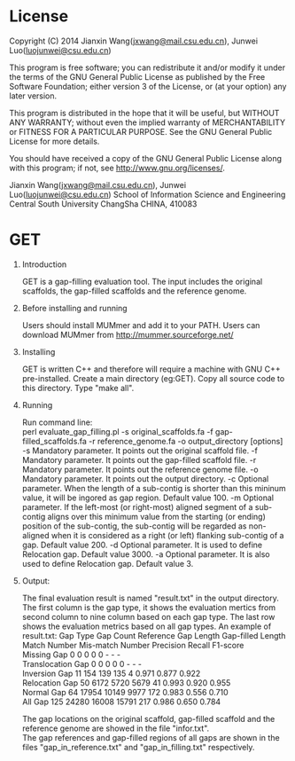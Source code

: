 License
=========

Copyright (C) 2014 Jianxin Wang(jxwang@mail.csu.edu.cn), Junwei Luo(luojunwei@csu.edu.cn)

This program is free software; you can redistribute it and/or
modify it under the terms of the GNU General Public License
as published by the Free Software Foundation; either version 3
of the License, or (at your option) any later version.

This program is distributed in the hope that it will be useful,
but WITHOUT ANY WARRANTY; without even the implied warranty of
MERCHANTABILITY or FITNESS FOR A PARTICULAR PURPOSE.  See the
GNU General Public License for more details.

You should have received a copy of the GNU General Public License
along with this program; if not, see <http://www.gnu.org/licenses/>.

Jianxin Wang(jxwang@mail.csu.edu.cn), Junwei Luo(luojunwei@csu.edu.cn)
School of Information Science and Engineering
Central South University
ChangSha
CHINA, 410083


GET
=================
1) Introduction

	GET is a gap-filling evaluation tool.
	The input includes the original scaffolds, the gap-filled scaffolds and the reference genome. 

2) Before installing and running
	
	Users should install MUMmer and add it to your PATH. 
	Users can download MUMmer from http://mummer.sourceforge.net/

3) Installing

	GET is written C++ and therefore will require a machine with GNU C++ pre-installed.
	Create a main directory (eg:GET). Copy all source code to this directory.
	Type "make all".

4) Running

	Run command line:  
	perl evaluate_gap_filling.pl -s original_scaffolds.fa -f gap-filled_scaffolds.fa -r reference_genome.fa -o output_directory [options]
	-s <scaffold file>
		Mandatory parameter. It points out the original scaffold file.
	-f <gap-filled scaffold file>
		Mandatory parameter. It points out the gap-filled scaffold file.
	-r <reference genome file>
		Mandatory parameter. It points out the reference genome file.
	-o <output directory>
		Mandatory parameter. It points out the output directory.
	-c <mininum contig length>
		Optional parameter. When the length of a sub-contig is shorter than this mininum value, it will be ingored as gap region. Default value 100.
	-m <minimum distance>
		Optional parameter. If the left-most (or right-most) aligned segment of a sub-contig aligns over this minimum value from the starting (or ending) position of the sub-contig, the sub-contig will be regarded as non-aligned when it is considered as a right (or left) flanking sub-contig of a gap. Default value 200.
	-d <mininum distance>
		Optional parameter. It is used to define Relocation gap. Default value 3000.
	-a <mininum times>
		Optional parameter. It is also used to define Relocation gap. Default value 3.
	
5) Output:

	The final evaluation result is named "result.txt" in the output directory.
	The first column is the gap type, it shows the evaluation mertics from second column to nine column based on each gap type.
	The last row shows the evaluation metrics based on all gap types.
	An example of result.txt:
	Gap Type            	Gap Count 	Reference Gap Length	Gap-filled Length   	Match Number   	Mis-match Number    	Precision 	Recall  	F1-score  
	Missing Gap         	0         	0                   	0                   	0              	0                   	-         	-       	-         
	Translocation Gap   	0         	0                   	0                   	0              	0                   	-         	-       	-         
	Inversion Gap       	11        	154                 	139                 	135            	4                   	0.971     	0.877   	0.922     
	Relocation Gap      	50        	6172                	5720                	5679           	41                  	0.993     	0.920   	0.955     
	Normal Gap          	64        	17954               	10149               	9977           	172                 	0.983     	0.556   	0.710     
	All Gap             	125       	24280               	16008               	15791          	217                 	0.986     	0.650   	0.784    
	
	The gap locations on the original scaffold, gap-filled scaffold and the reference genome are showed in the file "infor.txt".  
	The gap references and gap-filled regions of all gaps are shown in the files "gap_in_reference.txt" and "gap_in_filling.txt" respectively.
	
	
	
	
